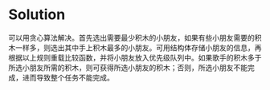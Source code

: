 # Solution

可以用贪心算法解决。首先选出需要最少积木的小朋友，如果有些小朋友需要的积木一样多，则选出其中手上积木最多的小朋友。可用结构体存储小朋友的信息，再根据以上规则重载比较函数，并将小朋友放入优先级队列中。如果歌手的积木多于所选小朋友所需的积木，则可获得所选小朋友的积木；否则，所选小朋友不能完成，进而导致整个任务不能完成。